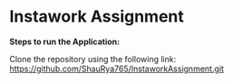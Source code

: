 # Instawork Assignment

**Steps to run the Application:**

Clone the repository using the following link: https://github.com/ShauRya765/InstaworkAssignment.git

